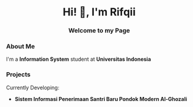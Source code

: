 <h1 align="center">Hi! 👋, I'm Rifqii</h1>
<h3 align="center">Welcome to my Page</h3>

### About Me
I'm a **Information System** student at **Universitas Indonesia**

###  Projects
Currently Developing:
- **Sistem Informasi Penerimaan Santri Baru Pondok Modern Al-Ghozali**

